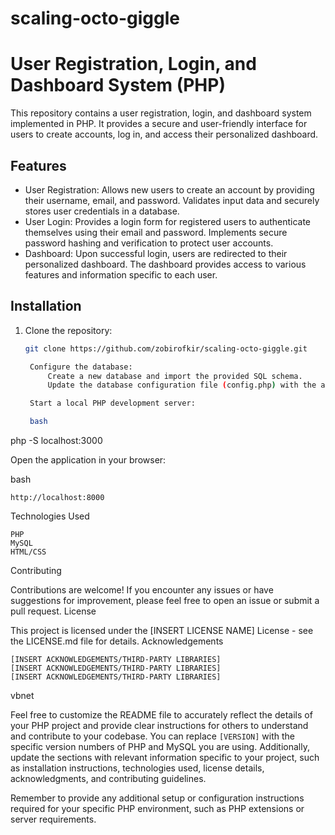 # scaling-octo-giggle

# User Registration, Login, and Dashboard System (PHP)

This repository contains a user registration, login, and dashboard system implemented in PHP. It provides a secure and user-friendly interface for users to create accounts, log in, and access their personalized dashboard.

## Features

- User Registration: Allows new users to create an account by providing their username, email, and password. Validates input data and securely stores user credentials in a database.
- User Login: Provides a login form for registered users to authenticate themselves using their email and password. Implements secure password hashing and verification to protect user accounts.
- Dashboard: Upon successful login, users are redirected to their personalized dashboard. The dashboard provides access to various features and information specific to each user.

## Installation

1. Clone the repository:

   ```bash
   git clone https://github.com/zobirofkir/scaling-octo-giggle.git

    Configure the database:
        Create a new database and import the provided SQL schema.
        Update the database configuration file (config.php) with the appropriate credentials.

    Start a local PHP development server:

    bash

php -S localhost:3000

Open the application in your browser:

bash

    http://localhost:8000

Technologies Used

    PHP
    MySQL
    HTML/CSS

Contributing

Contributions are welcome! If you encounter any issues or have suggestions for improvement, please feel free to open an issue or submit a pull request.
License

This project is licensed under the [INSERT LICENSE NAME] License - see the LICENSE.md file for details.
Acknowledgements

    [INSERT ACKNOWLEDGEMENTS/THIRD-PARTY LIBRARIES]
    [INSERT ACKNOWLEDGEMENTS/THIRD-PARTY LIBRARIES]
    [INSERT ACKNOWLEDGEMENTS/THIRD-PARTY LIBRARIES]

vbnet


Feel free to customize the README file to accurately reflect the details of your PHP project and provide clear instructions for others to understand and contribute to your codebase. You can replace `[VERSION]` with the specific version numbers of PHP and MySQL you are using. Additionally, update the sections with relevant information specific to your project, such as installation instructions, technologies used, license details, acknowledgments, and contributing guidelines.

Remember to provide any additional setup or configuration instructions required for your specific PHP environment, such as PHP extensions or server requirements.
